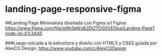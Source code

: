 # landing-page-responsive-figma
##Landing Page Minimalista diseñada con Figma
url Figma: https://www.figma.com/file/w9h3eWxB2DtZTOGSVEI5pa/Landing-Page?node-id=4%3A45

###Luego volcada a la estructura y diseño con HTML5 y CSS3
guiada por AlexCG Design: https://www.youtube.com/c/AlexCGDesign
